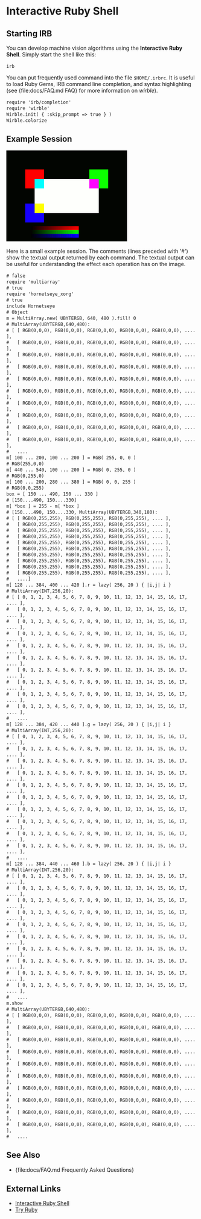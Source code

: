 Interactive Ruby Shell
======================

Starting IRB
------------

You can develop machine vision algorithms using the **Interactive Ruby Shell**. Simply
start the shell like this:

    irb

You can put frequently used command into the file `$HOME/.irbrc`. It is useful to load Ruby Gems, IRB command line completion, and syntax highlighting (see {file:docs/FAQ.md FAQ} for more information on *wirble*).

    require 'irb/completion'
    require 'wirble'
    Wirble.init( { :skip_prompt => true } )
    Wirble.colorize

Example Session
---------------

![IRB example session](images/irb.png)

Here is a small example session. The comments (lines preceded with '#') show the textual output returned by each command. The textual output can be useful for understanding the effect each operation has on the image.

    # false
    require 'multiarray'
    # true
    require 'hornetseye_xorg'
    # true
    include Hornetseye
    # Object
    m = MultiArray.new( UBYTERGB, 640, 480 ).fill! 0
    # MultiArray(UBYTERGB,640,480):
    # [ [ RGB(0,0,0), RGB(0,0,0), RGB(0,0,0), RGB(0,0,0), RGB(0,0,0), .... ],
    #   [ RGB(0,0,0), RGB(0,0,0), RGB(0,0,0), RGB(0,0,0), RGB(0,0,0), .... ],
    #   [ RGB(0,0,0), RGB(0,0,0), RGB(0,0,0), RGB(0,0,0), RGB(0,0,0), .... ],
    #   [ RGB(0,0,0), RGB(0,0,0), RGB(0,0,0), RGB(0,0,0), RGB(0,0,0), .... ],
    #   [ RGB(0,0,0), RGB(0,0,0), RGB(0,0,0), RGB(0,0,0), RGB(0,0,0), .... ],
    #   [ RGB(0,0,0), RGB(0,0,0), RGB(0,0,0), RGB(0,0,0), RGB(0,0,0), .... ],
    #   [ RGB(0,0,0), RGB(0,0,0), RGB(0,0,0), RGB(0,0,0), RGB(0,0,0), .... ],
    #   [ RGB(0,0,0), RGB(0,0,0), RGB(0,0,0), RGB(0,0,0), RGB(0,0,0), .... ],
    #   [ RGB(0,0,0), RGB(0,0,0), RGB(0,0,0), RGB(0,0,0), RGB(0,0,0), .... ],
    #   [ RGB(0,0,0), RGB(0,0,0), RGB(0,0,0), RGB(0,0,0), RGB(0,0,0), .... ],
    #   ....
    m[ 100 ... 200, 100 ... 200 ] = RGB( 255, 0, 0 )
    # RGB(255,0,0)
    m[ 440 ... 540, 100 ... 200 ] = RGB( 0, 255, 0 )
    # RGB(0,255,0)
    m[ 100 ... 200, 280 ... 380 ] = RGB( 0, 0, 255 )
    # RGB(0,0,255)
    box = [ 150 ... 490, 150 ... 330 ]
    # [150....490, 150....330]
    m[ *box ] = 255 - m[ *box ]
    # [150....490, 150....330, MultiArray(UBYTERGB,340,180):
    # [ [ RGB(0,255,255), RGB(0,255,255), RGB(0,255,255), .... ],
    #   [ RGB(0,255,255), RGB(0,255,255), RGB(0,255,255), .... ],
    #   [ RGB(0,255,255), RGB(0,255,255), RGB(0,255,255), .... ],
    #   [ RGB(0,255,255), RGB(0,255,255), RGB(0,255,255), .... ],
    #   [ RGB(0,255,255), RGB(0,255,255), RGB(0,255,255), .... ],
    #   [ RGB(0,255,255), RGB(0,255,255), RGB(0,255,255), .... ],
    #   [ RGB(0,255,255), RGB(0,255,255), RGB(0,255,255), .... ],
    #   [ RGB(0,255,255), RGB(0,255,255), RGB(0,255,255), .... ],
    #   [ RGB(0,255,255), RGB(0,255,255), RGB(0,255,255), .... ],
    #   [ RGB(0,255,255), RGB(0,255,255), RGB(0,255,255), .... ],
    #   ....]
    m[ 128 ... 384, 400 ... 420 ].r = lazy( 256, 20 ) { |i,j| i }
    # MultiArray(INT,256,20):
    # [ [ 0, 1, 2, 3, 4, 5, 6, 7, 8, 9, 10, 11, 12, 13, 14, 15, 16, 17, .... ],
    #   [ 0, 1, 2, 3, 4, 5, 6, 7, 8, 9, 10, 11, 12, 13, 14, 15, 16, 17, .... ],
    #   [ 0, 1, 2, 3, 4, 5, 6, 7, 8, 9, 10, 11, 12, 13, 14, 15, 16, 17, .... ],
    #   [ 0, 1, 2, 3, 4, 5, 6, 7, 8, 9, 10, 11, 12, 13, 14, 15, 16, 17, .... ],
    #   [ 0, 1, 2, 3, 4, 5, 6, 7, 8, 9, 10, 11, 12, 13, 14, 15, 16, 17, .... ],
    #   [ 0, 1, 2, 3, 4, 5, 6, 7, 8, 9, 10, 11, 12, 13, 14, 15, 16, 17, .... ],
    #   [ 0, 1, 2, 3, 4, 5, 6, 7, 8, 9, 10, 11, 12, 13, 14, 15, 16, 17, .... ],
    #   [ 0, 1, 2, 3, 4, 5, 6, 7, 8, 9, 10, 11, 12, 13, 14, 15, 16, 17, .... ],
    #   [ 0, 1, 2, 3, 4, 5, 6, 7, 8, 9, 10, 11, 12, 13, 14, 15, 16, 17, .... ],
    #   [ 0, 1, 2, 3, 4, 5, 6, 7, 8, 9, 10, 11, 12, 13, 14, 15, 16, 17, .... ],
    #   ....
    m[ 128 ... 384, 420 ... 440 ].g = lazy( 256, 20 ) { |i,j| i }
    # MultiArray(INT,256,20):
    # [ [ 0, 1, 2, 3, 4, 5, 6, 7, 8, 9, 10, 11, 12, 13, 14, 15, 16, 17, .... ],
    #   [ 0, 1, 2, 3, 4, 5, 6, 7, 8, 9, 10, 11, 12, 13, 14, 15, 16, 17, .... ],
    #   [ 0, 1, 2, 3, 4, 5, 6, 7, 8, 9, 10, 11, 12, 13, 14, 15, 16, 17, .... ],
    #   [ 0, 1, 2, 3, 4, 5, 6, 7, 8, 9, 10, 11, 12, 13, 14, 15, 16, 17, .... ],
    #   [ 0, 1, 2, 3, 4, 5, 6, 7, 8, 9, 10, 11, 12, 13, 14, 15, 16, 17, .... ],
    #   [ 0, 1, 2, 3, 4, 5, 6, 7, 8, 9, 10, 11, 12, 13, 14, 15, 16, 17, .... ],
    #   [ 0, 1, 2, 3, 4, 5, 6, 7, 8, 9, 10, 11, 12, 13, 14, 15, 16, 17, .... ],
    #   [ 0, 1, 2, 3, 4, 5, 6, 7, 8, 9, 10, 11, 12, 13, 14, 15, 16, 17, .... ],
    #   [ 0, 1, 2, 3, 4, 5, 6, 7, 8, 9, 10, 11, 12, 13, 14, 15, 16, 17, .... ],
    #   [ 0, 1, 2, 3, 4, 5, 6, 7, 8, 9, 10, 11, 12, 13, 14, 15, 16, 17, .... ],
    #   ....
    m[ 128 ... 384, 440 ... 460 ].b = lazy( 256, 20 ) { |i,j| i }
    # MultiArray(INT,256,20):
    # [ [ 0, 1, 2, 3, 4, 5, 6, 7, 8, 9, 10, 11, 12, 13, 14, 15, 16, 17, .... ],
    #   [ 0, 1, 2, 3, 4, 5, 6, 7, 8, 9, 10, 11, 12, 13, 14, 15, 16, 17, .... ],
    #   [ 0, 1, 2, 3, 4, 5, 6, 7, 8, 9, 10, 11, 12, 13, 14, 15, 16, 17, .... ],
    #   [ 0, 1, 2, 3, 4, 5, 6, 7, 8, 9, 10, 11, 12, 13, 14, 15, 16, 17, .... ],
    #   [ 0, 1, 2, 3, 4, 5, 6, 7, 8, 9, 10, 11, 12, 13, 14, 15, 16, 17, .... ],
    #   [ 0, 1, 2, 3, 4, 5, 6, 7, 8, 9, 10, 11, 12, 13, 14, 15, 16, 17, .... ],
    #   [ 0, 1, 2, 3, 4, 5, 6, 7, 8, 9, 10, 11, 12, 13, 14, 15, 16, 17, .... ],
    #   [ 0, 1, 2, 3, 4, 5, 6, 7, 8, 9, 10, 11, 12, 13, 14, 15, 16, 17, .... ],
    #   [ 0, 1, 2, 3, 4, 5, 6, 7, 8, 9, 10, 11, 12, 13, 14, 15, 16, 17, .... ],
    #   [ 0, 1, 2, 3, 4, 5, 6, 7, 8, 9, 10, 11, 12, 13, 14, 15, 16, 17, .... ],
    #   ....
    m.show
    # MultiArray(UBYTERGB,640,480):
    # [ [ RGB(0,0,0), RGB(0,0,0), RGB(0,0,0), RGB(0,0,0), RGB(0,0,0), .... ],
    #   [ RGB(0,0,0), RGB(0,0,0), RGB(0,0,0), RGB(0,0,0), RGB(0,0,0), .... ],
    #   [ RGB(0,0,0), RGB(0,0,0), RGB(0,0,0), RGB(0,0,0), RGB(0,0,0), .... ],
    #   [ RGB(0,0,0), RGB(0,0,0), RGB(0,0,0), RGB(0,0,0), RGB(0,0,0), .... ],
    #   [ RGB(0,0,0), RGB(0,0,0), RGB(0,0,0), RGB(0,0,0), RGB(0,0,0), .... ],
    #   [ RGB(0,0,0), RGB(0,0,0), RGB(0,0,0), RGB(0,0,0), RGB(0,0,0), .... ],
    #   [ RGB(0,0,0), RGB(0,0,0), RGB(0,0,0), RGB(0,0,0), RGB(0,0,0), .... ],
    #   [ RGB(0,0,0), RGB(0,0,0), RGB(0,0,0), RGB(0,0,0), RGB(0,0,0), .... ],
    #   [ RGB(0,0,0), RGB(0,0,0), RGB(0,0,0), RGB(0,0,0), RGB(0,0,0), .... ],
    #   [ RGB(0,0,0), RGB(0,0,0), RGB(0,0,0), RGB(0,0,0), RGB(0,0,0), .... ],
    #   ....

See Also
--------
* {file:docs/FAQ.md Frequently Asked Questions}

External Links
--------------

* [Interactive Ruby Shell](http://en.wikipedia.org/wiki/Interactive_Ruby_Shell)
* [Try Ruby](http://tryruby.org/)

